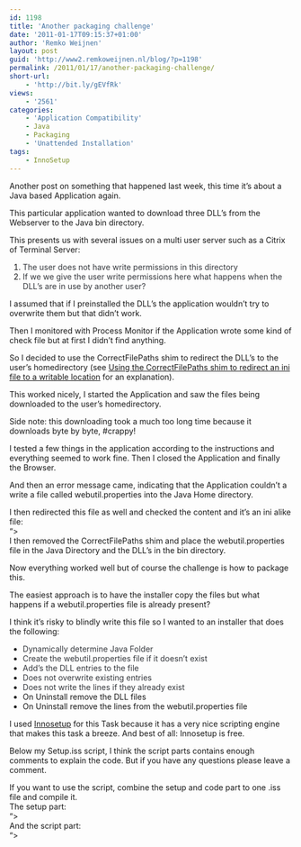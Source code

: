 ```yaml
---
id: 1198
title: 'Another packaging challenge'
date: '2011-01-17T09:15:37+01:00'
author: 'Remko Weijnen'
layout: post
guid: 'http://www2.remkoweijnen.nl/blog/?p=1198'
permalink: /2011/01/17/another-packaging-challenge/
short-url:
    - 'http://bit.ly/gEVfRk'
views:
    - '2561'
categories:
    - 'Application Compatibility'
    - Java
    - Packaging
    - 'Unattended Installation'
tags:
    - InnoSetup
---
```


Another post on something that happened last week, this time it’s about a Java based Application again.

This particular application wanted to download three DLL’s from the Webserver to the Java bin directory.

This presents us with several issues on a multi user server such as a Citrix of Terminal Server:

1. <span style="color: #35383d;">The user does not have write permissions in this directory</span>
2. <span style="color: #35383d;">If we we give the user write permissions here what happens when the DLL’s are in use by another user?</span>

I assumed that if I preinstalled the DLL’s the application wouldn’t try to overwrite them but that didn’t work.

Then I monitored with Process Monitor if the Application wrote some kind of check file but at first I didn’t find anything.

So I decided to use the CorrectFilePaths shim to redirect the DLL’s to the user’s homedirectory (see [Using the CorrectFilePaths shim to redirect an ini file to a writable location](/blog/2010/12/28/using-the-correctfilepaths-shim-to-redirect-an-ini-file-to-a-writable-location/) for an explanation).

This worked nicely, I started the Application and saw the files being downloaded to the user’s homedirectory.

Side note: this downloading took a much too long time because it downloads byte by byte, #crappy!

I tested a few things in the application according to the instructions and everything seemed to work fine. Then I closed the Application and finally the Browser.

And then an error message came, indicating that the Application couldn’t a write a file called webutil.properties into the Java Home directory.

I then redirected this file as well and checked the content and it’s an ini alike file:  
“&gt;  
I then removed the CorrectFilePaths shim and place the webutil.properties file in the Java Directory and the DLL’s in the bin directory.

Now everything worked well but of course the challenge is how to package this.

The easiest approach is to have the installer copy the files but what happens if a webutil.properties file is already present?

I think it’s risky to blindly write this file so I wanted to an installer that does the following:

- <span style="color: #35383d;">Dynamically determine Java Folder </span>
- <span style="color: #35383d;">Create the webutil.properties file if it doesn’t exist</span>
- <span style="color: #35383d;">Add’s the DLL entries to the file</span>
- <span style="color: #35383d;">Does not overwrite existing entries</span>
- <span style="color: #35383d;">Does not write the lines if they already exist</span>
- On Uninstall remove the DLL files
- On Uninstall remove the lines from the webutil.properties file

I used [Innosetup](http://jrsoftware.org/isinfo.php) for this Task because it has a very nice scripting engine that makes this task a breeze. And best of all: Innosetup is free.

Below my Setup.iss script, I think the script parts contains enough comments to explain the code. But if you have any questions please leave a comment.

If you want to use the script, combine the setup and code part to one .iss file and compile it.  
The setup part:  
“&gt;  
And the script part:  
“&gt;